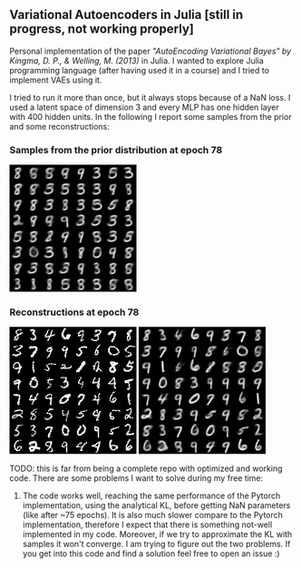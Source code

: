 ## Variational Autoencoders in Julia [still in progress, not working properly]

Personal implementation of the paper *"AutoEncoding Variational Bayes" by Kingma, D. P., & Welling, M. (2013)* in Julia.
I wanted to explore Julia programming language (after having used it in a course) and I tried to implement VAEs using it.

I tried to run it more than once, but it always stops because of a NaN loss. I used a latent space of dimension 3 and every MLP has one hidden layer with 400 hidden units.
In the following I report some samples from the prior and some reconstructions:

### Samples from the prior distribution at epoch 78
![alt text](readme_imgs/samples_from_random_epoch_78.png "Prior distribution")

### Reconstructions at epoch 78
![alt text](readme_imgs/original_epoch_78.png "Prior distribution")
![alt text](readme_imgs/reconstruction_epoch_78.png "Prior distribution")

TODO: this is far from being a complete repo with optimized and working code. There are some problems I want to solve during my free time:
1. The code works well, reaching the same performance of the Pytorch implementation, using
the analytical KL, before getting NaN parameters (like after ~75 epochs). It is also much slower compare to the Pytorch implementation, therefore I expect that there is something not-well implemented in my code. Moreover, if we try to approximate the KL with samples it won't converge. I am trying to figure out the two problems. If you get into this code and find a solution feel free to open an issue :)
